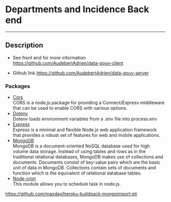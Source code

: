 # Departments and Incidence Back end

---

## Description

- See front end for more information  
  https://github.com/AudebertAdrien/data-gouv-client

- Github link
  https://github.com/AudebertAdrien/data-gouv-server

### Packages

- [Cors](https://www.npmjs.com/package/cors)  
  CORS is a node.js package for providing a Connect/Express middleware that can be used to enable CORS with various options.
- [Dotenv](https://www.npmjs.com/package/dotenv)  
  Dotenv loads environment variables from a .env file into process.env
- [Express](https://expressjs.com/)  
  Express is a minimal and flexible Node.js web application framework that provides a robust set of features for web and mobile applications.
- [MongoDB](https://www.mongodb.com/)  
  MongoDB is a document-oriented NoSQL database used for high volume data storage. Instead of using tables and rows as in the traditional relational databases, MongoDB makes use of collections and documents. Documents consist of key-value pairs which are the basic unit of data in MongoDB. Collections contain sets of documents and function which is the equivalent of relational database tables.
- [Node-cron](https://www.npmjs.com/package/node-cron)  
  This module allows you to schedule task in node.js.

https://github.com/maxday/heroku-buildpack-mongoimport.git
